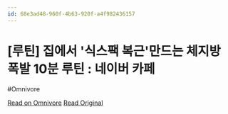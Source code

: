 ```yaml
---
id: 68e3ad48-960f-4b63-920f-a4f982436157
---
```


# [루틴] 집에서 '식스팩 복근'만드는 체지방 폭발 10분 루틴 : 네이버 카페
#Omnivore

[Read on Omnivore](https://omnivore.app/me/https-m-cafe-naver-com-ca-fe-web-cafes-ordinaryfit-articles-280--191d8e230d3)
[Read Original](https://m.cafe.naver.com/ca-fe/web/cafes/ordinaryfit/articles/280?tc=&useCafeId=false)

